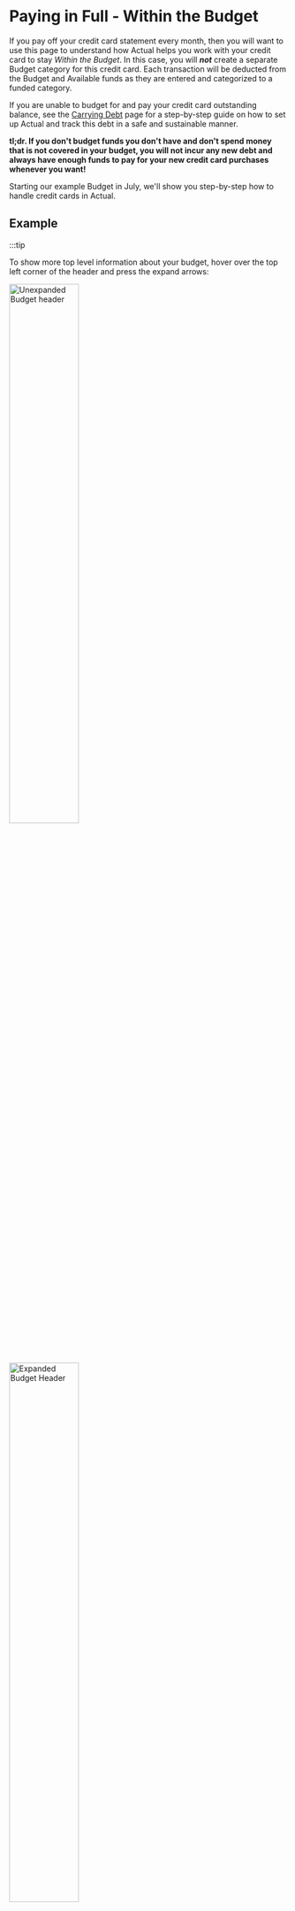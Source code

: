 # Paying in Full - Within the Budget

If you pay off your credit card statement every month, then you will want to use this page to understand how Actual helps you work with your credit card to stay _Within the Budget_. In this case, you will _**not**_ create a separate Budget category for this credit card. Each transaction will be deducted from the Budget and Available funds as they are entered and categorized to a funded category.

If you are unable to budget for and pay your credit card outstanding balance, see the [Carrying Debt](./carrying-debt.md) page for a step-by-step guide on how to set up Actual and track this debt in a safe and sustainable manner. 

**tl;dr. If you don't budget funds you don't have and don't spend money that is not covered in your budget, you will not incur any new debt and always have enough funds to pay for your new credit card purchases whenever you want!**

Starting our example Budget in July, we'll show you step-by-step how to handle credit cards in Actual.

## Example

:::tip 

To show more top level information about your budget, hover over the top left corner of the header and press the expand arrows:

<img width="50%" height="50%" alt="Unexpanded Budget header" src="/img/credit-cards/CC-IND-01.png" />  

<img width="50%" height="50%" alt="Expanded Budget Header" src="/img/credit-cards/CC-IND-02.png" />

:::

<br><br>

We started our budget at the beginning of July and we normally pay off our Chase Credit Card statement every month. We had some new transactions from June, so we entered a Starting Balance of $35.00. 

**Notice** that money we _owe_ goes into the "Payment" column.

Every time we use the card, we choose a category with a positive Budget Balance. Our account closes on the 7th of every month and our statement arrives a few days later. When the July statement arrives, our Chase account looks like this:

<img width="100%" height="100%" alt="Chase Account July" src="/img/credit-cards/CC-IND-03.png" />

:::note

See [Carrying Debt](./carrying-debt.md) for instructions on how we set up our account display. You can see examples of how we dealt with our other two debt carrying credit cards, too.

:::

We'll need the following informaiton from our July statement:

**Chase Account Summary - July 2025**
- Previous Balance: $564.23
- Payments Received: $564.23
- New Purchases: $93.23
- Cash Advances: $0.00
- Fees Charged: $0.00
- Interest Charged: $0.00
- New Balance: $93.23

:::note

If necessary, remember to enter a transaction for any interest and or fees charged and categorize them to a funded budget category.

:::

<br><br>

When we [reconcile](/docs/accounts/reconciliation.md) our account for this first month, we clear all of the June purchases and payments (which should be part of the "Starting Balance") in one lump. In our case their lump sum is $35.00.

<img width="100%" height="100%" alt="Chase Reconcile July" src="/img/credit-cards/CC-IND-04.png" />

We know that we accounted for all of these purchases as **none** of our Budget categories are overspent and our "To Budget" amount in the Budget header is **not** less than 0.00.  We can pay our statement New Balance without worry, so we send Chase $93.23 from Ally Savings and we _Make Transfer_ that amount from Ally to Chase as a deposit to our Chase credit card account.

<br><br>

We continue to spend in July, sometimes using our Chase card and _always_ categorizing each transaction to a category with a positive Budget Balance, thereby spending _Within the Budget_.

At the end of July, our Budget looks like this:

<img width="100%" height="100%" alt="July Budget" src="/img/credit-cards/CC-IND-05.png" />

<br><br>

Our Chase credit card account looks like this:

<img width="100%" height="100%" alt="Chase July Account" src="/img/credit-cards/CC-IND-06.png" />

<br><br>

We set up our August Budget on the 1st and it looks a lot like our July Budget. 
We continue to spend and categorize each transaction _Within the Budget_ and when our August statement arrives on the 12th, our Chase credit card account looks like this:

<img width="100%" height="100%" alt="Chase August Account" src="/img/credit-cards/CC-IND-07.png" />

**Chase Account Summary - August 2025**
- Previous Balance: $93.23
- Payments Received: $93.23
- New Purchases: $213.15
- Cash Advances: $0.00
- Fees Charged: $0.00
- Interest Charged: $0.00
- New Balance: $213.15

We [reconcile](/docs/accounts/reconciliation.md) our Chase account and it now looks like this:

<img width="100%" height="100%" alt="Chase August Reconcile" src="/img/credit-cards/CC-IND-08.png" />

<br><br>

Because we have been categorizing every new purchase to a category with a positive Budget Balance _Within the Budget_, we know that we can pay for them. We can choose to pay either the statement New Balance of $213.15 or our current balance of $219.27. 

:::tip

Perhaps you're like many of us and you have your account set to auto-pay the statement balance every month on the due date. Enter that transfer transaction on the due date.

If you use a Schedule for your auto-pay, edit the payment amount in your next Schedule to equal your statement New Balance.

:::

Our Chase account now looks like this:

<img width="100%" height="100%" alt="Chase August Payment" src="/img/credit-cards/CC-IND-09.png" />

<br><br>

on the 18th, our Budget looks like this:

<img width="100%" height="100%" alt="Budget August 18" src="/img/credit-cards/CC-IND-010.png" />

<br><br>

:::tip

To budget and pay for a large purchase with your credit card, make a new category for it and add to it's **Budgeted** column every month until you have enough to pay for the purchase. When you make the purchase, categorize it to this new category and you'll know you have enough money to pay the bill when it comes. You did not create Overspending and stayed _Within the Budget_.

:::

:::warning

Be aware that when you do not pay **at least** the statement balance by the due date, you will lose your "Grace Period" and incur interest from the date of purchase for all new purchases. You will need to budget for this interest! It may take a few months of paying your statement balance in full to gain back your Grace Period. 

:::

### Conclusion

Hopefully after looking through this example you've seen that managing credit card spending safely can be pretty easy if you stay _Within the Budget_.

On the other hand if some emergency comes up where you are unable to pay off the entire credit card statement, then you've overspent your money and are now in debt. This is perfectly okay, but it means that you need to switch over to following the [Carrying Debt](./carrying-debt.md) strategy for managing this debt. 

